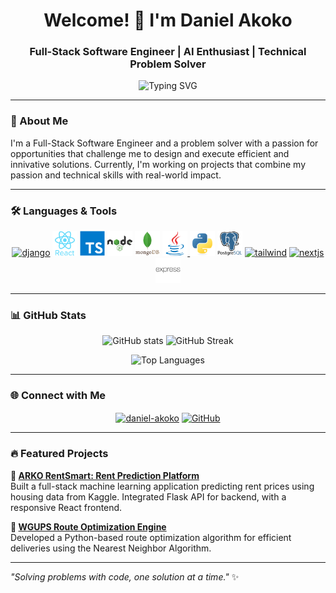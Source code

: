 <h1 align="center">Welcome! 👋 I'm Daniel Akoko</h1>
<h3 align="center">Full-Stack Software Engineer | AI Enthusiast | Technical Problem Solver</h3>

<p align="center">
  <img src="https://readme-typing-svg.herokuapp.com?font=Fira+Code&size=22&duration=4000&pause=500&color=2B6CB0&center=true&vCenter=true&width=600&lines=Passionate+about+inventing+the+future;Building+efficient+end-to-end+applications;Knack+for+breaking+and+tinkering" alt="Typing SVG">
</p>

---

### 🚀 About Me
I'm a Full-Stack Software Engineer and a problem solver with a passion for opportunities that challenge me to design and execute efficient and innivative solutions. Currently, I'm working on projects that combine my passion and technical skills with real-world impact. 

---

### 🛠️ Languages & Tools

<p align="center">
  <a href="https://www.djangoproject.com/" target="_blank"><img src="https://cdn.worldvectorlogo.com/logos/django.svg" alt="django" width="40" height="40"/></a>
  <a href="https://reactjs.org/" target="_blank"><img src="https://raw.githubusercontent.com/devicons/devicon/master/icons/react/react-original-wordmark.svg" alt="react" width="40" height="40"/></a>
  <a href="https://www.typescriptlang.org/" target="_blank"><img src="https://raw.githubusercontent.com/devicons/devicon/master/icons/typescript/typescript-original.svg" alt="typescript" width="40" height="40"/></a>
  <a href="https://nodejs.org" target="_blank"><img src="https://raw.githubusercontent.com/devicons/devicon/master/icons/nodejs/nodejs-original-wordmark.svg" alt="nodejs" width="40" height="40"/></a>
  <a href="https://www.mongodb.com/" target="_blank"><img src="https://raw.githubusercontent.com/devicons/devicon/master/icons/mongodb/mongodb-original-wordmark.svg" alt="mongodb" width="40" height="40"/></a>
  <a href="https://www.java.com" target="_blank" rel="noreferrer"> 
    <img src="https://raw.githubusercontent.com/devicons/devicon/master/icons/java/java-original.svg" alt="java" width="40" height="40"/> 
  </a>
  <a href="https://www.python.org" target="_blank"><img src="https://raw.githubusercontent.com/devicons/devicon/master/icons/python/python-original.svg" alt="python" width="40" height="40"/></a>
  <a href="https://www.postgresql.org" target="_blank"><img src="https://raw.githubusercontent.com/devicons/devicon/master/icons/postgresql/postgresql-original-wordmark.svg" alt="postgresql" width="40" height="40"/></a>
  <a href="https://tailwindcss.com/" target="_blank"><img src="https://www.vectorlogo.zone/logos/tailwindcss/tailwindcss-icon.svg" alt="tailwind" width="40" height="40"/></a>
  <a href="https://nextjs.org/" target="_blank"><img src="https://cdn.worldvectorlogo.com/logos/nextjs-2.svg" alt="nextjs" width="40" height="40"/></a>
  <a href="https://expressjs.com" target="_blank"><img src="https://raw.githubusercontent.com/devicons/devicon/master/icons/express/express-original-wordmark.svg" alt="express" width="40" height="40"/></a>
</p>

---

### 📊 GitHub Stats
<p align="center">
  <img src="https://github-readme-stats.vercel.app/api?username=tobiakoko&show_icons=true&theme=radical" alt="GitHub stats" height="160"/>
  <img src="https://github-readme-streak-stats.herokuapp.com/?user=tobiakoko&theme=radical" alt="GitHub Streak" height="160"/>
</p>
<p align="center">
  <img src="https://github-readme-stats.vercel.app/api/top-langs?username=tobiakoko&show_icons=true&locale=en&layout=compact&theme=radical" alt="Top Languages" height="160"/>
</p>

---

### 🌐 Connect with Me

<p align="center">
  <a href="https://linkedin.com/in/daniel-akoko" target="blank"><img align="center" src="https://raw.githubusercontent.com/rahuldkjain/github-profile-readme-generator/master/src/images/icons/Social/linked-in-alt.svg" alt="daniel-akoko" height="30" width="40" /></a>
  <a href="https://github.com/tobiakoko" target="blank"><img align="center" src="https://raw.githubusercontent.com/rahuldkjain/github-profile-readme-generator/master/src/images/icons/Social/github-alt.svg" alt="GitHub" height="30" width="40" /></a>
</p>

---

### 🔥 Featured Projects

**🌟 [ARKO RentSmart: Rent Prediction Platform](https://github.com/tobiakoko/ARKO-RentSmart)**  
Built a full-stack machine learning application predicting rent prices using housing data from Kaggle. Integrated Flask API for backend, with a responsive React frontend.

**🚀 [WGUPS Route Optimization Engine](https://github.com/tobiakoko)**  
Developed a Python-based route optimization algorithm for efficient deliveries using the Nearest Neighbor Algorithm.

---

_"Solving problems with code, one solution at a time."_ ✨

